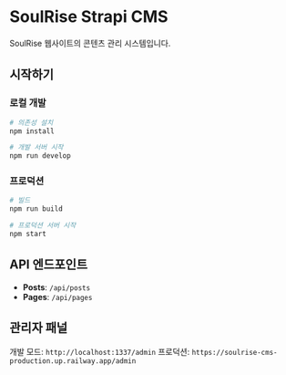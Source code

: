 # SoulRise Strapi CMS

SoulRise 웹사이트의 콘텐츠 관리 시스템입니다.

## 시작하기

### 로컬 개발

```bash
# 의존성 설치
npm install

# 개발 서버 시작
npm run develop
```

### 프로덕션

```bash
# 빌드
npm run build

# 프로덕션 서버 시작
npm start
```

## API 엔드포인트

- **Posts**: `/api/posts`
- **Pages**: `/api/pages`

## 관리자 패널

개발 모드: `http://localhost:1337/admin`
프로덕션: `https://soulrise-cms-production.up.railway.app/admin`
